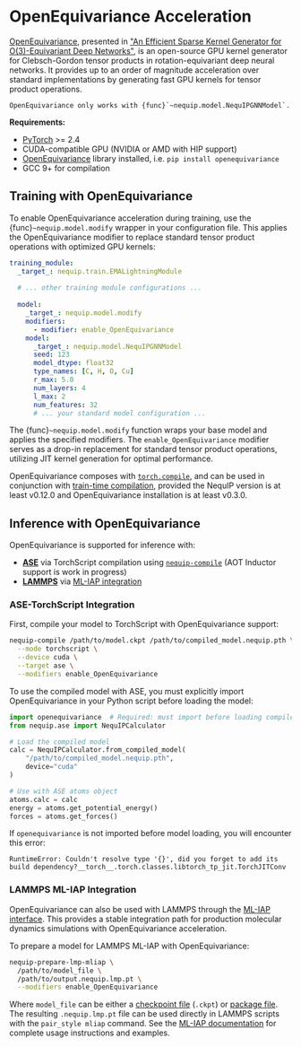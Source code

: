 # OpenEquivariance Acceleration

[OpenEquivariance](https://github.com/PASSIONLab/OpenEquivariance), presented in ["An Efficient Sparse Kernel Generator for O(3)-Equivariant Deep Networks"](https://arxiv.org/abs/2501.13986), is an open-source GPU kernel generator for Clebsch-Gordon tensor products in rotation-equivariant deep neural networks.
It provides up to an order of magnitude acceleration over standard implementations by generating fast GPU kernels for tensor product operations.

```{important}
OpenEquivariance only works with {func}`~nequip.model.NequIPGNNModel`.
```

**Requirements:**

- [PyTorch](https://pytorch.org/) >= 2.4
- CUDA-compatible GPU (NVIDIA or AMD with HIP support)
- [OpenEquivariance](https://github.com/PASSIONLab/OpenEquivariance) library installed, i.e. `pip install openequivariance`
- GCC 9+ for compilation

## Training with OpenEquivariance

To enable OpenEquivariance acceleration during training, use the {func}`~nequip.model.modify` wrapper in your configuration file. This applies the OpenEquivariance modifier to replace standard tensor product operations with optimized GPU kernels:

```yaml
training_module:
  _target_: nequip.train.EMALightningModule
  
  # ... other training module configurations ...
  
  model:
    _target_: nequip.model.modify
    modifiers:
      - modifier: enable_OpenEquivariance
    model:
      _target_: nequip.model.NequIPGNNModel
      seed: 123
      model_dtype: float32
      type_names: [C, H, O, Cu]
      r_max: 5.0
      num_layers: 4
      l_max: 2
      num_features: 32
      # ... your standard model configuration ...
```

The {func}`~nequip.model.modify` function wraps your base model and applies the specified modifiers. The `enable_OpenEquivariance` modifier serves as a drop-in replacement for standard tensor product operations, utilizing JIT kernel generation for optimal performance.

OpenEquivariance composes with [`torch.compile`](https://pytorch.org/docs/stable/generated/torch.compile.html), and can be used in conjunction with [train-time compilation](pt2_compilation.md), provided the NequIP version is at least v0.12.0 and OpenEquivariance installation is at least v0.3.0.

## Inference with OpenEquivariance

OpenEquivariance is supported for inference with:
- **[ASE](../../integrations/ase.md)** via TorchScript compilation using [`nequip-compile`](../getting-started/workflow.md#compilation) (AOT Inductor support is work in progress)
- **[LAMMPS](../../integrations/lammps/index.md)** via [ML-IAP integration](../../integrations/lammps/mliap.md)

### ASE-TorchScript Integration

First, compile your model to TorchScript with OpenEquivariance support:

```bash
nequip-compile /path/to/model.ckpt /path/to/compiled_model.nequip.pth \
  --mode torchscript \
  --device cuda \
  --target ase \
  --modifiers enable_OpenEquivariance
```

To use the compiled model with ASE, you must explicitly import OpenEquivariance in your Python script before loading the model:

```python
import openequivariance  # Required: must import before loading compiled model
from nequip.ase import NequIPCalculator

# Load the compiled model
calc = NequIPCalculator.from_compiled_model(
    "/path/to/compiled_model.nequip.pth",
    device="cuda"
)

# Use with ASE atoms object
atoms.calc = calc
energy = atoms.get_potential_energy()
forces = atoms.get_forces()
```

If `openequivariance` is not imported before model loading, you will encounter this error:
```
RuntimeError: Couldn't resolve type '{}', did you forget to add its build dependency?__torch__.torch.classes.libtorch_tp_jit.TorchJITConv
```

### LAMMPS ML-IAP Integration

OpenEquivariance can also be used with LAMMPS through the [ML-IAP interface](../../integrations/lammps/mliap.md).
This provides a stable integration path for production molecular dynamics simulations with OpenEquivariance acceleration.

To prepare a model for LAMMPS ML-IAP with OpenEquivariance:

```bash
nequip-prepare-lmp-mliap \
  /path/to/model_file \
  /path/to/output.nequip.lmp.pt \
  --modifiers enable_OpenEquivariance
```

Where `model_file` can be either a [checkpoint file](../getting-started/files.md#checkpoint-files) (`.ckpt`) or [package file](../getting-started/files.md#package-files).
The resulting `.nequip.lmp.pt` file can be used directly in LAMMPS scripts with the `pair_style mliap` command.
See the [ML-IAP documentation](../../integrations/lammps/mliap.md) for complete usage instructions and examples.
